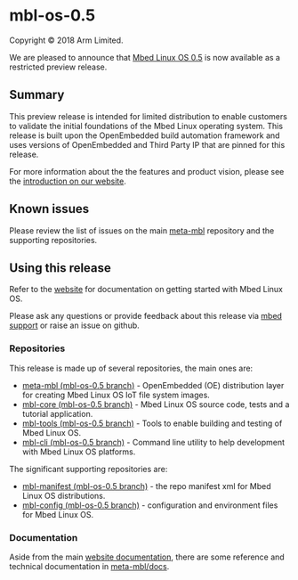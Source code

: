 # mbl-os-0.5

Copyright © 2018 Arm Limited.

We are pleased to announce that [Mbed Linux OS 0.5][mbl-linux-release] is now available as a restricted preview release.

## Summary

This preview release is intended for limited distribution to enable customers to validate the initial foundations of the Mbed Linux operating system. This release is built upon the OpenEmbedded build automation framework and uses versions of OpenEmbedded and Third Party IP that are pinned for this release.

For more information about the the features and product vision, please see the [introduction on our website][mbl-introduction].

## Known issues

Please review the list of issues on the main [meta-mbl][meta-mbl] repository and the supporting repositories.

## Using this release

Refer to the [website][mbl-start-guide] for documentation on getting started with Mbed Linux OS.

Please ask any questions or provide feedback about this release via [mbed support][mbed-email] or raise an issue on github.

### Repositories

This release is made up of several repositories, the main ones are:

* [meta-mbl (mbl-os-0.5 branch)][meta-mbl] - OpenEmbedded (OE) distribution layer for creating Mbed Linux OS IoT file system images.
* [mbl-core (mbl-os-0.5 branch)][mbl-core] - Mbed Linux OS source code, tests and a tutorial application.
* [mbl-tools (mbl-os-0.5 branch)][mbl-tools] - Tools to enable building and testing of Mbed Linux OS.
* [mbl-cli (mbl-os-0.5 branch)][mbl-cli] - Command line utility to help development with Mbed Linux OS platforms.

The significant supporting repositories are:

* [mbl-manifest (mbl-os-0.5 branch)][mbl-manifest] - the repo manifest xml for Mbed Linux OS distributions.
* [mbl-config (mbl-os-0.5 branch)][mbl-config] - configuration and environment files for Mbed Linux OS.

### Documentation

Aside from the main [website documentation][mbl-introduction], there are some reference and technical documentation in [meta-mbl/docs][mbl-extra-docs].


[mbl-linux-release]: https://github.com/ARMmbed/meta-mbl/tree/mbl-os-0.5
[mbl-extra-docs]: https://github.com/ARMmbed/meta-mbl/tree/mbl-os-0.5/docs
[mbl-start-guide]: https://os.mbed.com/docs/linux-os/latest/getting-started/index.html
[mbl-introduction]: https://os.mbed.com/docs/linux-os/latest/welcome/index.html
[mbed-email]: mailto:support@mbed.com

[meta-mbl]: https://github.com/ARMmbed/meta-mbl/tree/mbl-os-0.5
[mbl-core]: https://github.com/ARMmbed/mbl-core/tree/mbl-os-0.5
[mbl-tools]: https://github.com/ARMmbed/mbl-tools/tree/mbl-os-0.5
[mbl-manifest]: https://github.com/ARMmbed/mbl-manifest/tree/mbl-os-0.5
[mbl-config]: https://github.com/ARMmbed/mbl-config/tree/mbl-os-0.5
[mbl-cli]: https://github.com/ARMmbed/mbl-cli/tree/mbl-os-0.5

